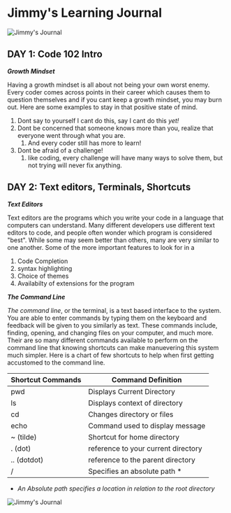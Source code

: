 # Jimmy's Learning Journal 
![Jimmy's Journal](https://4.bp.blogspot.com/-Jdmgx-37bHk/UlF-agsVnqI/AAAAAAAABGY/MSAk71Ifp_c/s1600/open+journals.jpg)

## DAY 1: Code 102 Intro

_**Growth Mindset**_

Having a growth mindset is all about not being your own worst enemy. Every coder comes across points in their career which causes them to question themselves and if you cant keep a growth mindset, you may burn out. Here are some examples to stay in that positive state of mind.

1. Dont say to yourself I cant do this, say I cant do this _yet!_
1. Dont be concerned that someone knows more than you, realize that everyone went through what you are.
    1. And every coder still has more to learn!
1. Dont be afraid of a challenge!
    1. like coding, every challenge will have many ways to solve them, but not trying will never fix anything.

## DAY 2: Text editors, Terminals, Shortcuts

_**Text Editors**_

Text editors are the programs which you write your code in a language that computers can understand. Many different developers use different text editors to code, and people often wonder which program is considered "best". While some may seem better than others, many are very similar  to one another. Some of the more important features to look for in a 

1. Code Completion
2. syntax highlighting
3. Choice of themes
4. Availabilty of extensions for the program

_**The Command Line**_

_The command line_, or the terminal, is a text based interface to the system. You are able to enter commands by typing them on the keyboard and feedback will be given to you similarly as text. These commands include, finding, opening, and changing files on your computer, and much more. Their are so many different commands available to perform on the command line that knowing shortcuts can make manuevering this system much simpler. Here is a chart of few shortcuts to help when first getting accustomed to the command line.


| Shortcut Commands | Command Definition                  |
|-------------------|-------------------------------------|
| pwd               | Displays Current Directory          |
| ls                | Displays context of directory       |
| cd                | Changes directory or files          |
| echo              | Command used to display message     |
| ~ (tilde)         | Shortcut for home directory         |
| . (dot)           | reference to your current directory |
| .. (dotdot)       | reference to the parent directory   |
| /                 | Specifies an absolute path       *  |


* *An Absolute path specifies a location in relation to the root directory*

![Jimmy's Journal](https://4.bp.blogspot.com/-Jdmgx-37bHk/UlF-agsVnqI/AAAAAAAABGY/MSAk71Ifp_c/s1600/open+journals.jpg)
